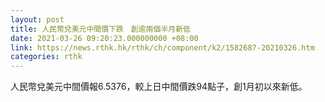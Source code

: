 ```yaml
---
layout: post
title: 人民幣兌美元中間價下跌　創逾兩個半月新低
date: 2021-03-26 09:20:23.000000000 +08:00
link: https://news.rthk.hk/rthk/ch/component/k2/1582687-20210326.htm
categories: rthk
---
```


人民幣兌美元中間價報6.5376，較上日中間價跌94點子，創1月初以來新低。
